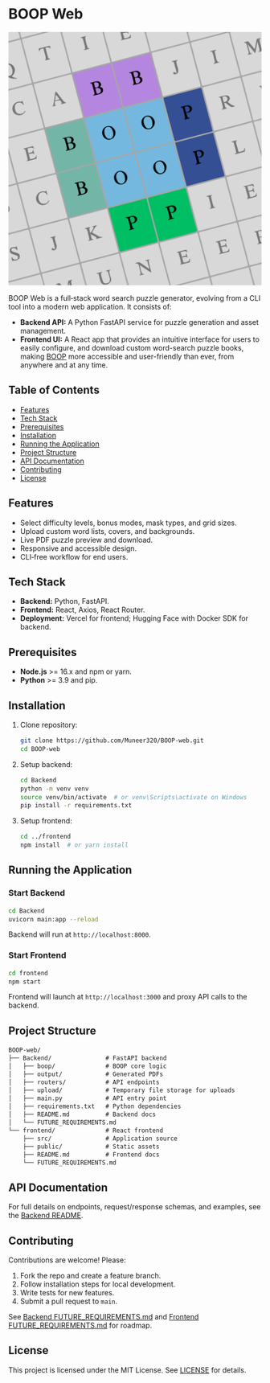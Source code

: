 # BOOP Web

![BOOP Logo](frontend/src/assets/logo.svg)

BOOP Web is a full‑stack word search puzzle generator, evolving from a CLI tool into a modern web application. It consists of:

- **Backend API:** A Python FastAPI service for puzzle generation and asset management.
- **Frontend UI:** A React app that provides an intuitive interface for users to easily configure, and download custom word-search puzzle books, making [BOOP](https://github.com/Muneer320/BOOP) more accessible and user-friendly than ever, from anywhere and at any time.

## Table of Contents

- [Features](#features)
- [Tech Stack](#tech-stack)
- [Prerequisites](#prerequisites)
- [Installation](#installation)
- [Running the Application](#running-the-application)
- [Project Structure](#project-structure)
- [API Documentation](#api-documentation)
- [Contributing](#contributing)
- [License](#license)

## Features

- Select difficulty levels, bonus modes, mask types, and grid sizes.
- Upload custom word lists, covers, and backgrounds.
- Live PDF puzzle preview and download.
- Responsive and accessible design.
- CLI‑free workflow for end users.

## Tech Stack

- **Backend:** Python, FastAPI.
- **Frontend:** React, Axios, React Router.
- **Deployment:** Vercel for frontend; Hugging Face with Docker SDK for backend.

## Prerequisites

- **Node.js** >= 16.x and npm or yarn.
- **Python** >= 3.9 and pip.

## Installation

1. Clone repository:

   ```bash
   git clone https://github.com/Muneer320/BOOP-web.git
   cd BOOP-web
   ```

2. Setup backend:

   ```bash
   cd Backend
   python -m venv venv
   source venv/bin/activate  # or venv\Scripts\activate on Windows
   pip install -r requirements.txt
   ```

3. Setup frontend:
   ```bash
   cd ../frontend
   npm install  # or yarn install
   ```

## Running the Application

### Start Backend

```bash
cd Backend
uvicorn main:app --reload
```

Backend will run at `http://localhost:8000`.

### Start Frontend

```bash
cd frontend
npm start
```

Frontend will launch at `http://localhost:3000` and proxy API calls to the backend.

## Project Structure

```text
BOOP-web/
├── Backend/               # FastAPI backend
│   ├── boop/              # BOOP core logic
│   ├── output/            # Generated PDFs
│   ├── routers/           # API endpoints
│   ├── upload/            # Temporary file storage for uploads
│   ├── main.py            # API entry point
│   ├── requirements.txt   # Python dependencies
│   ├── README.md          # Backend docs
│   └── FUTURE_REQUIREMENTS.md
└── frontend/              # React frontend
    ├── src/               # Application source
    ├── public/            # Static assets
    ├── README.md          # Frontend docs
    └── FUTURE_REQUIREMENTS.md
```

## API Documentation

For full details on endpoints, request/response schemas, and examples, see the [Backend README](./Backend/README.md).

## Contributing

Contributions are welcome! Please:

1. Fork the repo and create a feature branch.
2. Follow installation steps for local development.
3. Write tests for new features.
4. Submit a pull request to `main`.

See [Backend FUTURE_REQUIREMENTS.md](./Backend/FUTURE_REQUIREMENTS.md) and [Frontend FUTURE_REQUIREMENTS.md](./frontend/FUTURE_REQUIREMENTS.md) for roadmap.

## License

This project is licensed under the MIT License. See [LICENSE](./LICENSE) for details.
